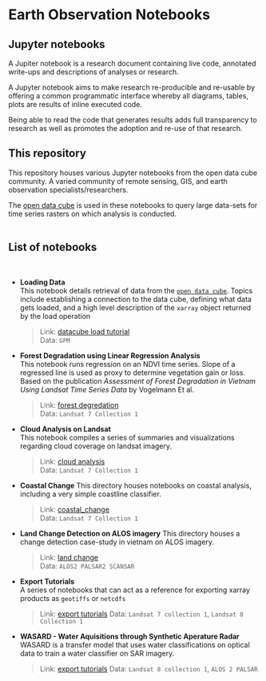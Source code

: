 # Earth Observation Notebooks

## Jupyter notebooks
A Jupiter notebook is a research document containing live code, annotated write-ups and descriptions of analyses or research.    

A Jupyter notebook aims to make research re-producible and re-usable by offering a common programmatic interface whereby all diagrams, tables, plots are results of inline executed code. 

Being able to read the code that generates results adds full transparency to research as well as promotes the adoption and re-use of that research.  

## This repository

This repository houses various Jupyter notebooks from the open data cube community. A varied community of remote sensing, GIS, and earth observation specialists/researchers. 

The [open data cube](https://www.opendatacube.org/) is used in these notebooks to query large data-sets for time series rasters on which analysis is conducted.  
<br>

## List of notebooks 
<br>  

- **Loading Data**  
   This notebook details retrieval of data from the  [`open data cube`](https://www.opendatacube.org/).  Topics include establishing a connection to the data cube, defining what data gets loaded, and a high level description of the `xarray` object returned by the load operation   
  
  >Link: [datacube load tutorial](notebooks/Load%20Tutorial/loading_from_data_cube.ipynb)  
Data:  `GPM`   

- **Forest Degradation using Linear Regression Analysis**  
   This notebook runs regression on an NDVI time series. Slope of a regressed line is used as proxy to determine vegetation gain or loss. Based on the publication *Assessment of Forest Degradation in Vietnam Using Landsat Time Series Data* by Vogelmann Et al.  
    
  > Link: [forest degredation](./Forest%20Degredation%20using%20Regression%20Analysis%20on%20NDVI/Forest_Degradation_Vogelmann_et_al.ipynb)  
  > Data: `Landsat 7 Collection 1`


- **Cloud Analysis on Landsat**  
  This notebook compiles a series of summaries and visualizations regarding cloud coverage on landsat imagery. 
  > Link: [cloud analysis](./Cloud%20Analysis)  
  > Data: `Landsat 7 Collection 1`  

- **Coastal Change**
   This directory houses notebooks on coastal analysis, including a very simple coastline classifier.   
  > Link: [coastal_change](./Coastal%20Change)  
  > Data: `Landsat 7 Collection 1`  
   
- **Land Change Detection on ALOS imagery**
  This directory houses a change detection case-study in vietnam on ALOS imagery.   
  > Link: [land change](./Land%20Change%20Detection%20on%20ALOS%20imagery)  
  > Data: `ALOS2 PALSAR2 SCANSAR`  
  
- **Export Tutorials**  
 A series of notebooks that can act as a reference for exporting xarray products as `geotiffs` or `netcdfs`  
   
  >Link: [export tutorials](./Export%20Tutorial)
  >Data: `Landsat 7 collection 1`, `Landsat 8 Collection 1`  

- **WASARD - Water Aquisitions through Synthetic Aperature Radar**  
  WASARD is a transfer model that uses water classifications on optical data to train a water classifier on SAR imagery.    

  >Link: [export tutorials](./WASARD%20-Water%20Classifications%20On%20SAR%20Data) 
  >Data: `Landsat 8 collection 1`, `ALOS 2 PALSAR`  
   
